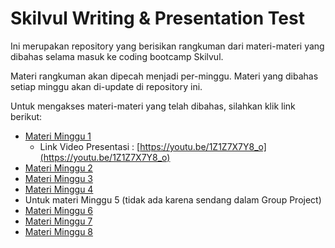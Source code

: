 # Skilvul Writing & Presentation Test

Ini merupakan repository yang berisikan rangkuman dari materi-materi yang
dibahas selama masuk ke coding bootcamp Skilvul.

Materi rangkuman akan dipecah menjadi per-minggu. Materi yang dibahas setiap
minggu akan di-update di repository ini.

Untuk mengakses materi-materi yang telah dibahas, silahkan klik link berikut:

- [Materi Minggu 1](/minggu-1//README.md)
  - Link Video Presentasi :
    [https://youtu.be/1Z1Z7X7Y8_o](https://youtu.be/1Z1Z7X7Y8_o)
- [Materi Minggu 2](/minggu-2/README.md)
- [Materi Minggu 3](/minggu-3/README.md)
- [Materi Minggu 4](/minggu-4/README.md)
- Untuk materi Minggu 5 (tidak ada karena sendang dalam Group Project)
- [Materi Minggu 6](/minggu-6/README.md)
- [Materi Minggu 7](/minggu-7/README.md)
- [Materi Minggu 8](/minggu-8/README.md)
